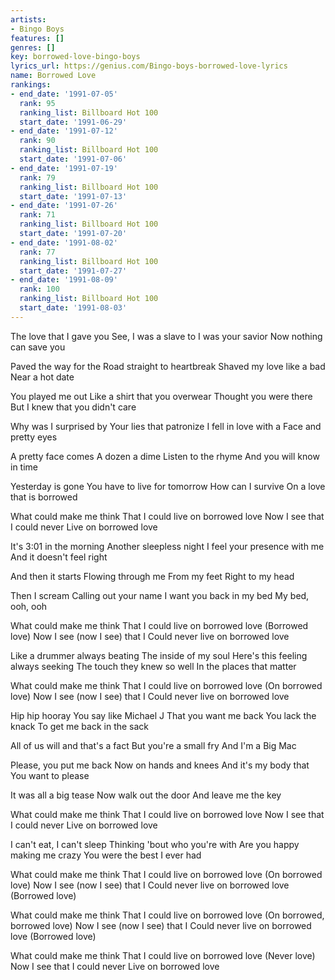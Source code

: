 ```yaml
---
artists:
- Bingo Boys
features: []
genres: []
key: borrowed-love-bingo-boys
lyrics_url: https://genius.com/Bingo-boys-borrowed-love-lyrics
name: Borrowed Love
rankings:
- end_date: '1991-07-05'
  rank: 95
  ranking_list: Billboard Hot 100
  start_date: '1991-06-29'
- end_date: '1991-07-12'
  rank: 90
  ranking_list: Billboard Hot 100
  start_date: '1991-07-06'
- end_date: '1991-07-19'
  rank: 79
  ranking_list: Billboard Hot 100
  start_date: '1991-07-13'
- end_date: '1991-07-26'
  rank: 71
  ranking_list: Billboard Hot 100
  start_date: '1991-07-20'
- end_date: '1991-08-02'
  rank: 77
  ranking_list: Billboard Hot 100
  start_date: '1991-07-27'
- end_date: '1991-08-09'
  rank: 100
  ranking_list: Billboard Hot 100
  start_date: '1991-08-03'
---
```

The love that I gave you
See, I was a slave to
I was your savior
Now nothing can save you

Paved the way for the
Road straight to heartbreak
Shaved my love like a bad
Near a hot date

You played me out
Like a shirt that you overwear
Thought you were there
But I knew that you didn't care

Why was I surprised by
Your lies that patronize
I fell in love with a
Face and pretty eyes

A pretty face comes
A dozen a dime
Listen to the rhyme
And you will know in time

Yesterday is gone
You have to live for tomorrow
How can I survive
On a love that is borrowed

What could make me think
That I could live on borrowed love
Now I see that I could never
Live on borrowed love

It's 3:01 in the morning
Another sleepless night
I feel your presence with me
And it doesn't feel right

And then it starts
Flowing through me
From my feet
Right to my head

Then I scream
Calling out your name
I want you back in my bed
My bed, ooh, ooh

What could make me think
That I could live on borrowed love
(Borrowed love)
Now I see (now I see) that I
Could never live on borrowed love

Like a drummer always beating
The inside of my soul
Here's this feeling always seeking
The touch they knew so well
In the places that matter

What could make me think
That I could live on borrowed love
(On borrowed love)
Now I see (now I see) that I
Could never live on borrowed love

Hip hip hooray
You say like Michael J
That you want me back
You lack the knack
To get me back in the sack

All of us will and that's a fact
But you're a small fry
And I'm a Big Mac

Please, you put me back
Now on hands and knees
And it's my body that
You want to please

It was all a big tease
Now walk out the door
And leave me the key

What could make me think
That I could live on borrowed love
Now I see that I could never
Live on borrowed love

I can't eat, I can't sleep
Thinking 'bout who you're with
Are you happy making me crazy
You were the best I ever had

What could make me think
That I could live on borrowed love
(On borrowed love)
Now I see (now I see) that I
Could never live on borrowed love
(Borrowed love)

What could make me think
That I could live on borrowed love
(On borrowed, borrowed love)
Now I see (now I see) that I
Could never live on borrowed love
(Borrowed love)

What could make me think
That I could live on borrowed love
(Never love)
Now I see that I could never
Live on borrowed love
